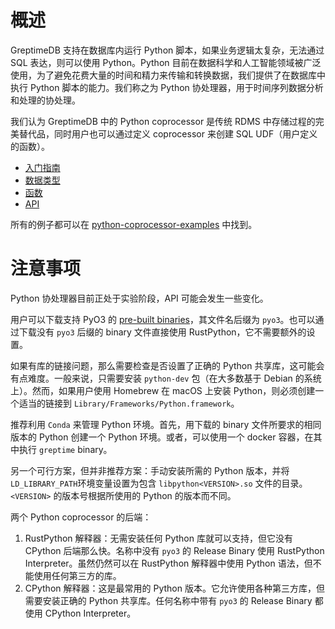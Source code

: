 # 概述

GreptimeDB 支持在数据库内运行 Python 脚本，如果业务逻辑太复杂，无法通过 SQL 表达，则可以使用 Python。Python 目前在数据科学和人工智能领域被广泛使用，为了避免花费大量的时间和精力来传输和转换数据，我们提供了在数据库中执行 Python 脚本的能力。我们称之为 Python 协处理器，用于时间序列数据分析和处理的协处理。

我们认为 GreptimeDB 中的 Python coprocessor 是传统 RDMS 中存储过程的完美替代品，同时用户也可以通过定义 coprocessor 来创建 SQL UDF（用户定义的函数）。

- [入门指南](./getting-started.md)
- [数据类型](./data-types.md)
- [函数](./function.md)
- [API](./api.md)

所有的例子都可以在 [python-coprocessor-examples](https://github.com/GreptimeTeam/python-coprocessor-examples) 中找到。

# 注意事项

Python 协处理器目前正处于实验阶段，API 可能会发生一些变化。

用户可以下载支持 PyO3 的 [pre-built binaries](https://greptime.cn/download)，其文件名后缀为 `pyo3`。也可以通过下载没有 `pyo3` 后缀的 binary 文件直接使用 RustPython，它不需要额外的设置。

如果有库的链接问题，那么需要检查是否设置了正确的 Python 共享库，这可能会有点难度。一般来说，只需要安装 `python-dev` 包（在大多数基于 Debian 的系统上）。然而，如果用户使用 Homebrew 在 macOS 上安装 Python，则必须创建一个适当的链接到 `Library/Frameworks/Python.framework`。

推荐利用 `Conda` 来管理 Python 环境。首先，用下载的 binary 文件所要求的相同版本的 Python 创建一个 Python 环境。或者，可以使用一个 docker 容器，在其中执行 `greptime` binary。

另一个可行方案，但并非推荐方案：手动安装所需的 Python 版本，并将 `LD_LIBRARY_PATH`环境变量设置为包含 `libpython<VERSION>.so` 文件的目录。`<VERSION>` 的版本号根据所使用的 Python 的版本而不同。

两个 Python coprocessor 的后端：

1. RustPython 解释器：无需安装任何 Python 库就可以支持，但它没有 CPython 后端那么快。名称中没有 `pyo3` 的 Release Binary 使用 RustPython Interpreter。虽然仍然可以在 RustPython 解释器中使用 Python 语法，但不能使用任何第三方的库。
2. CPython 解释器：这是最常用的 Python 版本。它允许使用各种第三方库，但需要安装正确的 Python 共享库。任何名称中带有 `pyo3` 的 Release Binary 都使用 CPython Interpreter。
